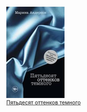 ![](Пятьдесят%20оттенков%20темного.jpg)  
[Пятьдесят оттенков темного](Пятьдесят%20оттенков%20темного.txt)
